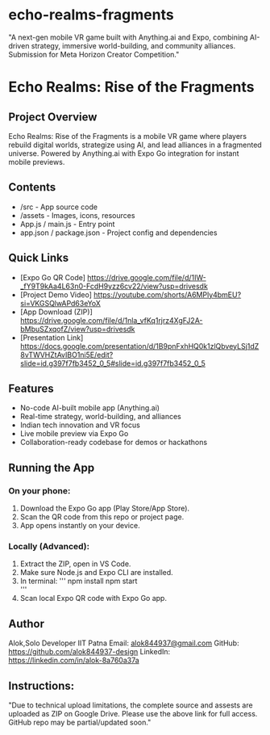 # echo-realms-fragments
"A next-gen mobile VR game built with Anything.ai and Expo, combining AI-driven strategy, immersive world-building, and community alliances. Submission for Meta Horizon Creator Competition."

# Echo Realms: Rise of the Fragments

## Project Overview
Echo Realms: Rise of the Fragments is a mobile VR game where players rebuild digital worlds, strategize using AI, and lead alliances in a fragmented universe. Powered by Anything.ai with Expo Go integration for instant mobile previews.

## Contents
- /src - App source code
- /assets - Images, icons, resources
- App.js / main.js - Entry point
- app.json / package.json - Project config and dependencies

## Quick Links
- [Expo Go QR Code] https://drive.google.com/file/d/1IW-_fY9T9kAa4L63n0-FcdH9yzz6cv22/view?usp=drivesdk
- [Project Demo Video] https://youtube.com/shorts/A6MPly4bmEU?si=VKGSQlwAPd63eYoX
- [App Download (ZIP)] https://drive.google.com/file/d/1nla_vfKq1rjrz4XgFJ2A-bMbuSZxqofZ/view?usp=drivesdk
- [Presentation Link] https://docs.google.com/presentation/d/1B9pnFxhHQ0k1zlQbveyLSj1dZ8vTWVHZtAvIBO1ni5E/edit?slide=id.g397f7fb3452_0_5#slide=id.g397f7fb3452_0_5

## Features
- No-code AI-built mobile app (Anything.ai)
- Real-time strategy, world-building, and alliances
- Indian tech innovation and VR focus
- Live mobile preview via Expo Go
- Collaboration-ready codebase for demos or hackathons

## Running the App

### On your phone:
1. Download the Expo Go app (Play Store/App Store).
2. Scan the QR code from this repo or project page.
3. App opens instantly on your device.

### Locally (Advanced):
1. Extract the ZIP, open in VS Code.
2. Make sure Node.js and Expo CLI are installed.
3. In terminal:
    '''
    npm install
    npm start  
    '''
4. Scan local Expo QR code with Expo Go app.

## Author

Alok,Solo Developer
IIT Patna
Email: alok844937@gmail.com
GitHub: https://github.com/alok844937-design
LinkedIn: https://linkedin.com/in/alok-8a760a37a

## Instructions:
"Due to technical upload limitations, the complete source and assests are uploaded as ZIP on Google Drive. Please use the above link for full access. GitHub repo may be partial/updated soon."
